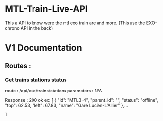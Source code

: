 # **MTL-Train-Live-API**
This a API to know were the mtl exo train are and more. (This use the EXO-chrono API in the back)

# V1 Documentation

## Routes :

### Get trains stations status
route : /api/exo/trains/stations
parameters : N/A

Response : 200 ok 
ex: [
    {
        "id": "MTL3-4",
        "parent_id": "",
        "status": "offline",
        "top": 62.53,
        "left": 67.83,
        "name": "Gare Lucien-L'Allier"
    },...
    
    ]


